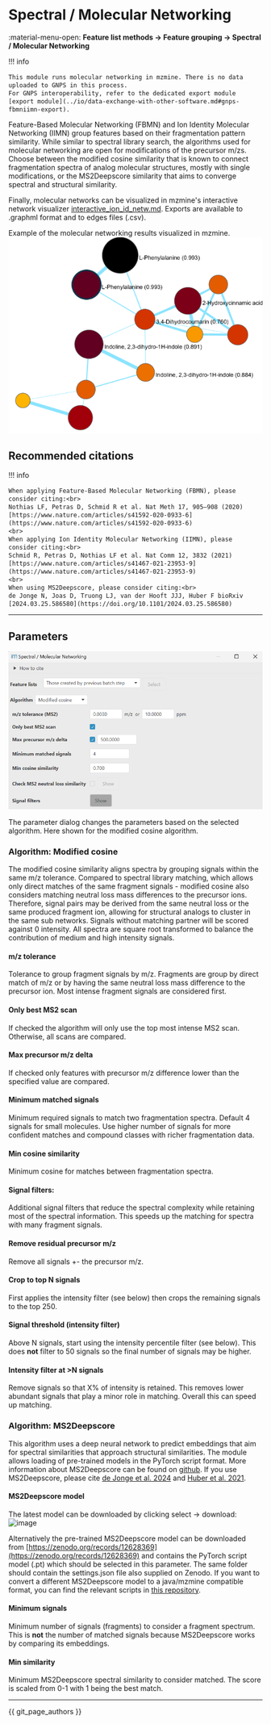 # Spectral / Molecular Networking

:material-menu-open: **Feature list methods → Feature grouping → Spectral / Molecular Networking**

!!! info

    This module runs molecular networking in mzmine. There is no data uploaded to GNPS in this process.
    For GNPS interoperability, refer to the dedicated export module [export module](../io/data-exchange-with-other-software.md#gnps-fbmniimn-export).

Feature-Based Molecular Networking (FBMN) and Ion Identity Molecular Networking (IIMN) group
features
based on their fragmentation pattern similarity. While similar to spectral library search, the
algorithms used
for molecular networking are open for modifications of the precursor m/zs. Choose between the
modified cosine
similarity that is known to connect fragmentation spectra of analog molecular structures, mostly
with single modifications,
or the MS2Deepscore similarity that aims to converge spectral and structural similarity.

Finally, molecular networks can be visualized in mzmine's interactive network
visualizer [interactive_ion_id_netw.md](../../visualization_modules/interactive_ion_id_netw/interactive_ion_id_netw.md).
Exports are available to .graphml format and to edges files (.csv).

Example of the molecular networking results visualized in mzmine.
![molnet.png](molnet.png)

## Recommended citations

!!! info

    When applying Feature-Based Molecular Networking (FBMN), please consider citing:<br>
    Nothias LF, Petras D, Schmid R et al. Nat Meth 17, 905–908 (2020) [https://www.nature.com/articles/s41592-020-0933-6](https://www.nature.com/articles/s41592-020-0933-6)
    <br>
    When applying Ion Identity Molecular Networking (IIMN), please consider citing:<br>
    Schmid R, Petras D, Nothias LF et al. Nat Comm 12, 3832 (2021) [https://www.nature.com/articles/s41467-021-23953-9](https://www.nature.com/articles/s41467-021-23953-9)
    <br>
    When using MS2Deepscore, please consider citing:<br>
    de Jonge N, Joas D, Truong LJ, van der Hooft JJJ, Huber F bioRxiv [2024.03.25.586580](https://doi.org/10.1101/2024.03.25.586580)

---

## Parameters

![Parameter dialog](params.png)

The parameter dialog changes the parameters based on the selected algorithm. Here shown for the
modified cosine algorithm.

### Algorithm: Modified cosine

The modified cosine similarity aligns spectra by grouping signals within the same m/z tolerance.
Compared to spectral library matching, which allows only direct matches of the same fragment
signals - modified cosine also considers matching neutral loss mass differences to the precursor
ions. Therefore, signal pairs may be derived from the same neutral loss or the same produced
fragment ion, allowing for structural analogs to cluster in the same sub networks.
Signals without matching partner will be scored against 0 intensity. All spectra are square root
transformed to balance the contribution of medium and high intensity signals.

#### m/z tolerance

Tolerance to group fragment signals by m/z. Fragments are group by direct match of m/z or by having
the same neutral loss mass difference to the precursor ion. Most intense fragment signals are
considered first.

#### Only best MS2 scan

If checked the algorithm will only use the top most intense MS2 scan. Otherwise, all scans are
compared.

#### Max precursor m/z delta

If checked only features with precursor m/z difference lower than the specified value are compared.

#### Minimum matched signals

Minimum required signals to match two fragmentation spectra. Default 4 signals for small molecules.
Use higher number of signals for more confident matches and compound classes with richer
fragmentation data.

#### Min cosine similarity

Minimum cosine for matches between fragmentation spectra.

#### Signal filters:

Additional signal filters that reduce the spectral complexity while retaining most of the spectral
information. This speeds up the matching for spectra with many fragment signals.

#### Remove residual precursor m/z

Remove all signals +- the precursor m/z.

#### Crop to top N signals

First applies the intensity filter (see below) then crops the remaining signals to the top 250.

#### Signal threshold (intensity filter)

Above N signals, start using the intensity percentile filter (see below). This does **not** filter
to 50 signals so the final number of signals may be higher.

#### Intensity filter at >N signals

Remove signals so that X% of intensity is retained. This removes lower abundant signals that play a
minor role in matching. Overall this can speed up matching.

<!-- markdown-link-check-disable -->
### Algorithm: MS2Deepscore
This algorithm uses a deep neural network to predict embeddings that aim for spectral similarities
that approach structural similarities. The module allows loading of pre-trained models in the
PyTorch script format. More information about MS2Deepscore can be found on [github](https://github.com/matchms/ms2deepscore). If you use MS2Deepscore, please cite [de Jonge et al. 2024](https://doi.org/10.1101/2024.03.25.586580) and [Huber et al. 2021](https://link.springer.com/article/10.1186/s13321-021-00558-4).
<!-- markdown-link-check-enable -->

#### MS2Deepscore model
The latest model can be downloaded by clicking select -> download: ![image](https://github.com/user-attachments/assets/f5c06bc7-dbc1-46c5-9834-fce69917951c)

Alternatively the pre-trained MS2Deepscore model can be downloaded
from [https://zenodo.org/records/12628369](https://zenodo.org/records/12628369)
and contains the PyTorch script model (.pt) which should be selected in this parameter.
The same folder should contain the settings.json file also supplied on Zenodo.
If you want to convert a different MS2Deepscore model to a java/mzmine compatible format, you can find the relevant scripts in [this repository](https://github.com/niekdejonge/ms2deepscore_java_conversion).

#### Minimum signals

Minimum number of signals (fragments) to consider a fragment spectrum. This is **not** the number of matched
signals because MS2Deepscore works by comparing its embeddings.

#### Min similarity

Minimum MS2Deepscore spectral similarity to consider matched. The score is scaled from 0-1 with 1
being the best match.

---

{{ git_page_authors }}
